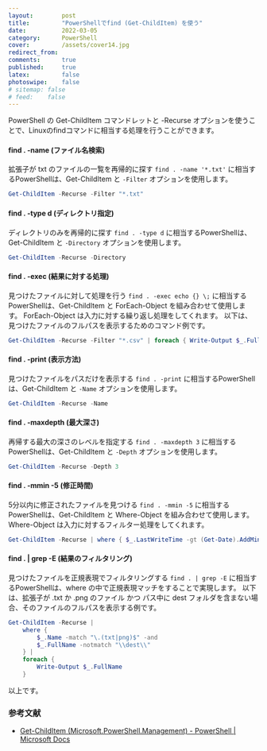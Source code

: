 ```yaml
---
layout:        post
title:         "PowerShellでfind (Get-ChildItem) を使う"
date:          2022-03-05
category:      PowerShell
cover:         /assets/cover14.jpg
redirect_from:
comments:      true
published:     true
latex:         false
photoswipe:    false
# sitemap: false
# feed:    false
---
```


PowerShell の Get-ChildItem コマンドレットと -Recurse オプションを使うことで、Linuxのfindコマンドに相当する処理を行うことができます。

#### find . -name (ファイル名検索)
拡張子が txt のファイルの一覧を再帰的に探す `find . -name '*.txt'` に相当するPowerShellは、Get-ChildItem と `-Filter` オプションを使用します。
```powershell
Get-ChildItem -Recurse -Filter "*.txt"
```

#### find . -type d (ディレクトリ指定)
ディレクトリのみを再帰的に探す `find . -type d` に相当するPowerShellは、Get-ChildItem と `-Directory` オプションを使用します。
```powershell
Get-ChildItem -Recurse -Directory
```

#### find . -exec (結果に対する処理)
見つけたファイルに対して処理を行う `find . -exec echo {} \;` に相当するPowerShellは、Get-ChildItem と ForEach-Object を組み合わせて使用します。
ForEach-Object は入力に対する繰り返し処理をしてくれます。
以下は、見つけたファイルのフルパスを表示するためのコマンド例です。
```powershell
Get-ChildItem -Recurse -Filter "*.csv" | foreach { Write-Output $_.FullName }
```

#### find . -print (表示方法)
見つけたファイルをパスだけを表示する `find . -print` に相当するPowerShellは、Get-ChildItem と `-Name` オプションを使用します。
```powershell
Get-ChildItem -Recurse -Name
```

#### find . -maxdepth (最大深さ)
再帰する最大の深さのレベルを指定する `find . -maxdepth 3` に相当するPowerShellは、Get-ChildItem と `-Depth` オプションを使用します。
```powershell
Get-ChildItem -Recurse -Depth 3
```

#### find . -mmin -5 (修正時間)
5分以内に修正されたファイルを見つける `find . -mmin -5` に相当するPowerShellは、Get-ChildItem と Where-Object を組み合わせて使用します。
Where-Object は入力に対するフィルター処理をしてくれます。
```powershell
Get-ChildItem -Recurse | where { $_.LastWriteTime -gt (Get-Date).AddMinutes(-5) }
```

#### find . \| grep -E (結果のフィルタリング)
見つけたファイルを正規表現でフィルタリングする `find . | grep -E` に相当するPowerShellは、where の中で正規表現マッチをすることで実現します。
以下は、拡張子が .txt か .png のファイル かつ パス中に dest フォルダを含まない場合、そのファイルのフルパスを表示する例です。

```powershell
Get-ChildItem -Recurse |
    where {
        $_.Name -match "\.(txt|png)$" -and
        $_.FullName -notmatch "\\dest\\"
    } |
    foreach {
        Write-Output $_.FullName
    }
```

以上です。

### 参考文献
- [Get-ChildItem (Microsoft.PowerShell.Management) - PowerShell \| Microsoft Docs](https://docs.microsoft.com/ja-jp/powershell/module/microsoft.powershell.management/get-childitem)
